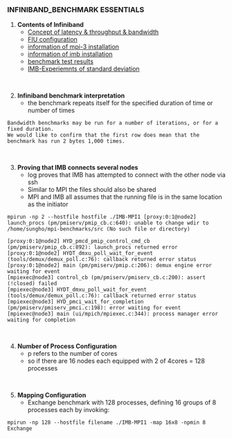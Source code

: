 ### INFINIBAND_BENCHMARK ESSENTIALS

1. **Contents of Infiniband**
    - [Concept of latency & throughput & bandwidth](/INFINIBAND/Concept_of_Latency.md)
    - [FIU configuration](/INFINIBAND/FIU-Configuration.md)
    - [information of mpi-3 installation](/INFINIBAND/mpi-3_install.md)
    - [information of imb installation](/INFINIBAND/imb_install.md)
    - [benchmark test results](/INFINIBAND/BENCHMARK_RESULTS)
    - [IMB-Experiemnts of standard deviation](/INFINIBAND/IMB-Experiments/pingpong-std-concept)


<br>

2. **Infiniband benchmark interpretation**
    - the benchmark repeats itself for the specified duration of time or number of times
```
Bandwidth benchmarks may be run for a number of iterations, or for a fixed duration.
We would like to confirm that the first row does mean that the benchmark has run 2 bytes 1,000 times.
```  

<br>

3. **Proving that IMB connects several nodes**
    - log proves that IMB has attempted to connect with the other node via ssh
    - Similar to MPI the files should also be shared
    - MPI and IMB all assumes that the running file is in the same location as the initiator
```
mpirun -np 2 --hostfile hostfile ./IMB-MPI1 [proxy:0:1@node2] launch_procs (pm/pmiserv/pmip_cb.c:640): unable to change wdir to /home/sungho/mpi-benchmarks/src (No such file or directory)

[proxy:0:1@node2] HYD_pmcd_pmip_control_cmd_cb (pm/pmiserv/pmip_cb.c:892): launch_procs returned error                          
[proxy:0:1@node2] HYDT_dmxu_poll_wait_for_event (tools/demux/demux_poll.c:76): callback returned error status                   
[proxy:0:1@node2] main (pm/pmiserv/pmip.c:206): demux engine error waiting for event            
[mpiexec@node3] control_cb (pm/pmiserv/pmiserv_cb.c:200): assert (!closed) failed               
[mpiexec@node3] HYDT_dmxu_poll_wait_for_event (tools/demux/demux_poll.c:76): callback returned error status                     
[mpiexec@node3] HYD_pmci_wait_for_completion (pm/pmiserv/pmiserv_pmci.c:198): error waiting for event                           
[mpiexec@node3] main (ui/mpich/mpiexec.c:344): process manager error waiting for completion
```

<br>

4. **Number of Process Configuration**  
    - p refers to the number of cores
    - so if there are 16 nodes each equipped with 2 of 4cores  = 128 processes

<br>

5. **Mapping Configuration**
    -  Exchange benchmark with 128 processes, defining 16 groups of 8 processes each by invoking:
```
mpirun -np 128 --hostfile filename ./IMB-MPI1 -map 16x8 -npmin 8 Exchange
```
